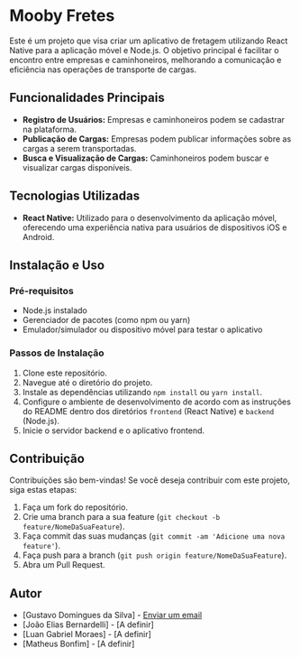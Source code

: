 # Mooby Fretes

Este é um projeto que visa criar um aplicativo de fretagem utilizando React Native para a aplicação móvel e Node.js. O objetivo principal é facilitar o encontro entre empresas e caminhoneiros, melhorando a comunicação e eficiência nas operações de transporte de cargas.

## Funcionalidades Principais

- **Registro de Usuários:** Empresas e caminhoneiros podem se cadastrar na plataforma.
- **Publicação de Cargas:** Empresas podem publicar informações sobre as cargas a serem transportadas.
- **Busca e Visualização de Cargas:** Caminhoneiros podem buscar e visualizar cargas disponíveis.

## Tecnologias Utilizadas

- **React Native:** Utilizado para o desenvolvimento da aplicação móvel, oferecendo uma experiência nativa para usuários de dispositivos iOS e Android.

## Instalação e Uso

### Pré-requisitos

- Node.js instalado
- Gerenciador de pacotes (como npm ou yarn)
- Emulador/simulador ou dispositivo móvel para testar o aplicativo

### Passos de Instalação

1. Clone este repositório.
2. Navegue até o diretório do projeto.
3. Instale as dependências utilizando `npm install` ou `yarn install`.
4. Configure o ambiente de desenvolvimento de acordo com as instruções do README dentro dos diretórios `frontend` (React Native) e `backend` (Node.js).
5. Inicie o servidor backend e o aplicativo frontend.

## Contribuição

Contribuições são bem-vindas! Se você deseja contribuir com este projeto, siga estas etapas:

1. Faça um fork do repositório.
2. Crie uma branch para a sua feature (`git checkout -b feature/NomeDaSuaFeature`).
3. Faça commit das suas mudanças (`git commit -am 'Adicione uma nova feature'`).
4. Faça push para a branch (`git push origin feature/NomeDaSuaFeature`).
5. Abra um Pull Request.

## Autor

- [Gustavo Domingues da Silva] - [Enviar um email](mailto:contato.gustavo.silva02@gmail.com)
- [João Elias Bernardelli] - [A definir]
- [Luan Gabriel Moraes] - [A definir]
- [Matheus Bonfim] - [A definir]
